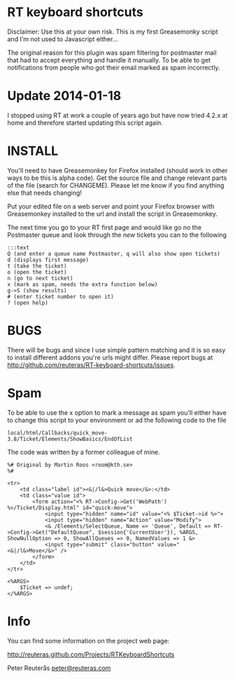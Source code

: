 RT keyboard shortcuts
=====================

Disclaimer: 
Use this at your own risk. This is my first Greasemonky script and I'm
not used to Javascript either...

The original reason for this plugin was spam filtering for postmaster mail that had to accept everything and handle it manually. To be able to get notifications from people who got their email marked as spam incorrectly.

Update 2014-01-18
=================

I stopped using RT at work a couple of years ago but have now tried 4.2.x at home and therefore started updating this script again.

INSTALL
=======

You'll need to have Greasemonkey for Firefox installed (should work in other ways to be this is alpha code). Get the source file and change relevant parts of the file (search for CHANGEME). Please let me know if you find anything else that needs changing!

Put your edited file on a web server and point your Firefox browser with Greasemonkey installed to the url and install the script in
Greasemonkey.

The next time you go to your RT first page and would like go no the Postmaster queue and look through the _new_ tickets you can to the following

    :::text
    Q (and enter a queue name Postmaster, q will also show open tickets)
    d (displays first message)
    t (take the ticket)
    o (open the ticket)
    n (go to next ticket)
    x (mark as spam, needs the extra function below)
    g->S (show results)
    # (enter ticket number to open it)
    ? (open help)

BUGS
====

There will be bugs and since I use simple pattern matching and it is so easy to install different addons you're urls might differ. Please report bugs at http://github.com/reuteras/RT-keyboard-shortcuts/issues.

Spam
====

To be able to use the x option to mark a message as spam you'll either
have to change this script to your environment or ad the following
code to the file

    local/html/Callbacks/quick_move-3.8/Ticket/Elements/ShowBasics/EndOfList

The code was written by a former colleague of mine.

    %# Original by Martin Roos <room@kth.se>
    %#

    <tr>
        <td class="label id"><&|/l&>Quick move</&>:</td>
        <td class="value id">
            <form action="<% RT->Config->Get('WebPath') %>/Ticket/Display.html" id="quick-move">
                <input type="hidden" name="id" value="<% $Ticket->id %>">
                <input type="hidden" name="Action" value="Modify">
                <& /Elements/SelectQueue, Name => 'Queue', Default => RT->Config->Get("DefaultQueue", $session{'CurrentUser'}), %ARGS, ShowNullOption => 0, ShowAllQueues => 0, NamedValues => 1 &>
                <input type="submit" class="button" value="<&|/l&>Move</&>" />
            </form>
        </td>
    </tr>

    <%ARGS>
        $Ticket => undef;
    </%ARGS>


Info
====

You can find some information on the project web page:

http://reuteras.github.com/Projects/RTKeyboardShortcuts

Peter Reuterås
peter@reuteras.com

